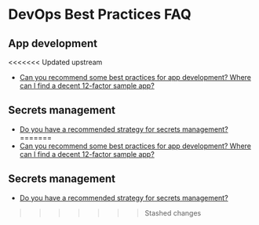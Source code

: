 # DevOps Best Practices FAQ

## App development

<<<<<<< Updated upstream
- [ Can you recommend some best practices for app development? Where can I find a decent 12-factor sample app?](https://github.com/tnn-gruntwork-io/knowledge-base/discussions/62)

## Secrets management

- [Do you have a recommended strategy for secrets management?](https://github.com/tnn-gruntwork-io/knowledge-base/discussions/62)
=======
- [ Can you recommend some best practices for app development? Where can I find a decent 12-factor sample app?](https://github.com/tnn-gruntwork-io/knowledge-base/discussions/62)

## Secrets management

- [Do you have a recommended strategy for secrets management?](https://github.com/tnn-gruntwork-io/knowledge-base/discussions/62)
>>>>>>> Stashed changes


<!-- ##DOCS-SOURCER-START
{
  "sourcePlugin": "local-copier",
  "hash": "edc21b0a2f48bdf03447da1c1cb9ac21"
}
##DOCS-SOURCER-END -->
